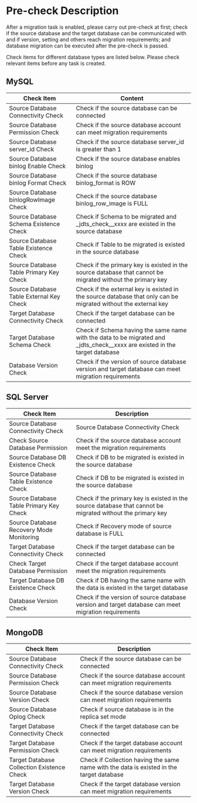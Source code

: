 # Pre-check Description

After a migration task is enabled, please carry out pre-check at first; check if the source database and the target database can be communicated with and if version, setting and others reach migration requirements; and database migration can be executed after the pre-check is passed.

Check items for different database types are listed below. Please check relevant items before any task is created.



## MySQL

| Check Item                     | Content                                                     |
| ---------------------- | ------------------------------------------------------------ |
| Source Database Connectivity Check | Check if the source database can be connected                                           |
| Source Database Permission Check | Check if the source database account can meet migration requirements                                 |
| Source Database server_id Check | Check if the source database server_id is greater than 1                                   |
| Source Database binlog Enable Check | Check if the source database enables binlog                                       |
| Source Database binlog Format Check | Check if the source database binlog_format is ROW                                   |
| Source Database binlogRowImage Check | Check if the source database binlog_row_image is FULL                               |
| Source Database Schema Existence Check | Check if Schema to be migrated and _jdts_check__xxxx are existed in the source database              |
| Source Database Table Existence Check | Check if Table to be migrated is existed in the source database                                  |
| Source Database Table Primary Key Check | Check if the primary key is existed in the source database that cannot be migrated without the primary key                    |
| Source Database Table External Key Check | Check if the external key is existed in the source database that only can be migrated without the external key                    |
| Target Database Connectivity Check | Check if the target database can be connected                                         |
| Target Database Schema Check | Check if Schema having the same name with the data to be migrated and _jdts_check__xxxx are existed in the target database |
| Database Version Check | Check if the version of source database version and target database can meet migration requirements                   |



## SQL Server

| Check Item               | Description                                       |
| -------------------- | ------------------------------------------ |
| Source Database Connectivity Check | Source Database Connectivity Check                             |
| Check Source Database Permission         | Check if the source database account meet the migration requirements               |
| Source Database DB Existence Check | Check if DB to be migrated is existed in the source database                   |
| Source Database Table Existence Check | Check if DB to be migrated is existed in the source database                   |
| Source Database Table Primary Key Check | Check if the primary key is existed in the source database that cannot be migrated without the primary key  |
| Source Database Recovery Mode Monitoring | Check if Recovery mode of source database is FULL             |
| Target Database Connectivity Check | Check if the target database can be connected                       |
| Check Target Database Permission       | Check if the target database account meet the migration requirements             |
| Target Database DB Existence Check | Check if DB having the same name with the data is existed in the target database     |
| Database Version Check | Check if the version of source database version and target database can meet migration requirements |



## MongoDB

| Check Item                     | Description                                           |
| -------------------------- | ---------------------------------------------- |
| Source Database Connectivity Check | Check if the source database can be connected                             |
| Source Database Permission Check | Check if the source database account can meet migration requirements                   |
| Source Database Version Check | Check if the source database version can meet migration requirements                   |
| Source Database Oplog Check | Check if source database is in the replica set mode                       |
| Target Database Connectivity Check | Check if the target database can be connected                           |
| Target Database Permission Check | Check if the target database account can meet migration requirements                 |
| Target Database Collection Existence Check | Check if Collection having the same name with the data is existed in the target database |
| Target Database Version Check | Check if the target database version can meet migration requirements                 |
